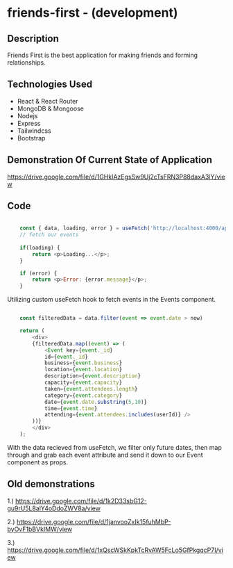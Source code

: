 # friends-first - (development)

## Description
Friends First is the best application for making friends and forming 
relationships.
 

## Technologies Used

* React & React Router
* MongoDB & Mongoose
* Nodejs
* Express
* Tailwindcss
* Bootstrap


## Demonstration Of Current State of Application
https://drive.google.com/file/d/1GHkIAzEgsSw9Uj2cTsFRN3P88daxA3lY/view

## Code

```JavaScript
    
    const { data, loading, error } = useFetch('http://localhost:4000/api/events');
    // fetch our events
    
    if(loading) {
        return <p>Loading...</p>;
    }

    if (error) {
        return <p>Error: {error.message}</p>;
    }

```
Utilizing custom useFetch hook to fetch events in the Events component.

```JavaScript

    const filteredData = data.filter(event => event.date > now)

    return (
        <div>
        {filteredData.map((event) => (
            <Event key={event._id}
            id={event._id} 
            business={event.business}
            location={event.location}
            description={event.description}
            capacity={event.capacity}
            taken={event.attendees.length}
            category={event.category}
            date={event.date.substring(5,10)}
            time={event.time}
            attending={event.attendees.includes(userId)} />
        ))}
        </div>
    );
```
With the data recieved from useFetch, we filter only
future dates, then map through and grab each event attribute
and send it down to our Event component as props.


## Old demonstrations

1.)
https://drive.google.com/file/d/1k2D33sbG12-gu9rU5L8alY4oDdoZWV8a/view

2.)
https://drive.google.com/file/d/1janvooZxIk15fuhMbP-byOvF1bBVkIMW/view

3.)
https://drive.google.com/file/d/1xQscWSkKpkTcRvAW5FcLo5GfPkgqcP7I/view